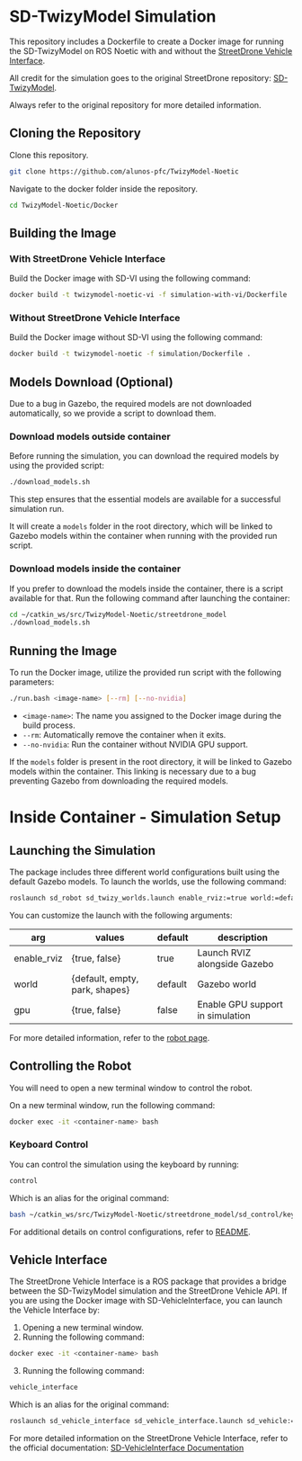 # SD-TwizyModel Simulation

This repository includes a Dockerfile to create a Docker image for running the SD-TwizyModel on ROS Noetic with and without the [StreetDrone Vehicle Interface](https://github.com/streetdrone-home/SD-VehicleInterface).

All credit for the simulation goes to the original StreetDrone repository: [SD-TwizyModel](https://github.com/streetdrone-home/SD-TwizyModel).

Always refer to the original repository for more detailed information.

## Cloning the Repository

Clone this repository.

```bash	
git clone https://github.com/alunos-pfc/TwizyModel-Noetic
```

Navigate to the docker folder inside the repository.

```bash
cd TwizyModel-Noetic/Docker
```

## Building the Image

### With StreetDrone Vehicle Interface

Build the Docker image with SD-VI using the following command:

```bash
docker build -t twizymodel-noetic-vi -f simulation-with-vi/Dockerfile .
```

### Without StreetDrone Vehicle Interface

Build the Docker image without SD-VI using the following command:

```bash
docker build -t twizymodel-noetic -f simulation/Dockerfile .
```

## Models Download (Optional)

Due to a bug in Gazebo, the required models are not downloaded automatically, so we provide a script to download them.

### Download models outside container
Before running the simulation, you can download the required models by using the provided script:

```bash
./download_models.sh
```

This step ensures that the essential models are available for a successful simulation run.

It will create a `models` folder in the root directory, which will be linked to Gazebo models within the container when running with the provided run script.

### Download models inside the container

If you prefer to download the models inside the container, there is a script available for that. Run the following command after launching the container:

```bash
cd ~/catkin_ws/src/TwizyModel-Noetic/streetdrone_model
./download_models.sh
```

## Running the Image

To run the Docker image, utilize the provided run script with the following parameters:

```bash
./run.bash <image-name> [--rm] [--no-nvidia]
```

- `<image-name>`: The name you assigned to the Docker image during the build process.
- `--rm`: Automatically remove the container when it exits.
- `--no-nvidia`: Run the container without NVIDIA GPU support.

If the `models` folder is present in the root directory, it will be linked to Gazebo models within the container. This linking is necessary due to a bug preventing Gazebo from downloading the required models.

# Inside Container - Simulation Setup

## Launching the Simulation

The package includes three different world configurations built using the default Gazebo models. To launch the worlds, use the following command:

```bash
roslaunch sd_robot sd_twizy_worlds.launch enable_rviz:=true world:=default gpu:=true
```

You can customize the launch with the following arguments:

| arg         | values                         | default | description                      |
|-------------|--------------------------------|---------|----------------------------------|
| enable_rviz | {true, false}                  | true    | Launch RVIZ alongside Gazebo     |
| world       | {default, empty, park, shapes} | default | Gazebo world                     |
| gpu         | {true, false}                  | false    | Enable GPU support in simulation |

For more detailed information, refer to the [robot page](https://github.com/alunos-pfc/TwizyModel-Noetic/tree/master/streetdrone_model/sd_robot).

## Controlling the Robot

You will need to open a new terminal window to control the robot.

On a new terminal window, run the following command:
```bash
docker exec -it <container-name> bash
```

### Keyboard Control

You can control the simulation using the keyboard by running:

```bash
control
```

Which is an alias for the original command:

```bash
bash ~/catkin_ws/src/TwizyModel-Noetic/streetdrone_model/sd_control/keyboardlaunch.sh 
```

For additional details on control configurations, refer to [README](https://github.com/alunos-pfc/TwizyModel-Noetic/blob/master/README.md).

## Vehicle Interface

The StreetDrone Vehicle Interface is a ROS package that provides a bridge between the SD-TwizyModel simulation and the StreetDrone Vehicle API.
If you are using the Docker image with SD-VehicleInterface, you can launch the Vehicle Interface by:

1. Opening a new terminal window.
2. Running the following command:

```bash
docker exec -it <container-name> bash
```

3. Running the following command:

```bash
vehicle_interface
```

Which is an alias for the original command:

```bash
roslaunch sd_vehicle_interface sd_vehicle_interface.launch sd_vehicle:=twizy sd_gps_imu:=none sd_simulation_mode:=true
```

For more detailed information on the StreetDrone Vehicle Interface, refer to the official documentation: [SD-VehicleInterface Documentation](https://github.com/streetdrone-home/SD-VehicleInterface)